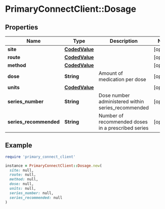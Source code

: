# PrimaryConnectClient::Dosage

## Properties

| Name | Type | Description | Notes |
| ---- | ---- | ----------- | ----- |
| **site** | [**CodedValue**](CodedValue.md) |  | [optional] |
| **route** | [**CodedValue**](CodedValue.md) |  | [optional] |
| **method** | [**CodedValue**](CodedValue.md) |  | [optional] |
| **dose** | **String** | Amount of medication per dose | [optional] |
| **units** | [**CodedValue**](CodedValue.md) |  | [optional] |
| **series_number** | **String** | Dose number administered within series_recommended | [optional] |
| **series_recommended** | **String** | Number of recommended doses in a prescribed series | [optional] |

## Example

```ruby
require 'primary_connect_client'

instance = PrimaryConnectClient::Dosage.new(
  site: null,
  route: null,
  method: null,
  dose: null,
  units: null,
  series_number: null,
  series_recommended: null
)
```

